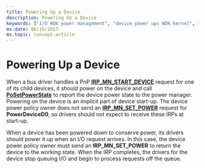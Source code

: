 ```yaml
---
title: Powering Up a Device
description: Powering Up a Device
keywords: ["I/O WDK power management", "device power ups WDK kernel", "powering up devices WDK kernel", "IRP_MN_SET_POWER", "working state returns WDK power management", "turning on devices WDK power management", "automatic power ups WDK kernel", "on power WDK kernel", "IRPs WDK power management", "startup power management WDK kernel"]
ms.date: 06/16/2017
ms.topic: concept-article
---
```


# Powering Up a Device





When a bus driver handles a PnP [**IRP\_MN\_START\_DEVICE**](./irp-mn-start-device.md) request for one of its child devices, it should power on the device and call [**PoSetPowerState**](/windows-hardware/drivers/ddi/ntifs/nf-ntifs-posetpowerstate) to report the device power state to the power manager. Powering on the device is an implicit part of device start-up. The device power policy owner does not send an [**IRP\_MN\_SET\_POWER**](./irp-mn-set-power.md) request for **PowerDeviceD0**, so drivers should not expect to receive these IRPs at start-up.

When a device has been powered down to conserve power, its drivers should power it up when an I/O request arrives. In this case, the device power policy owner must send an **IRP\_MN\_SET\_POWER** to return the device to the working state. When the IRP completes, the drivers for the device stop queuing I/O and begin to process requests off the queue.

 

